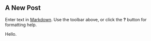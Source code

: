 ## A New Post

Enter text in [Markdown](http://daringfireball.net/projects/markdown/). Use the toolbar above, or click the **?** button for formatting help.

Hello.
##

